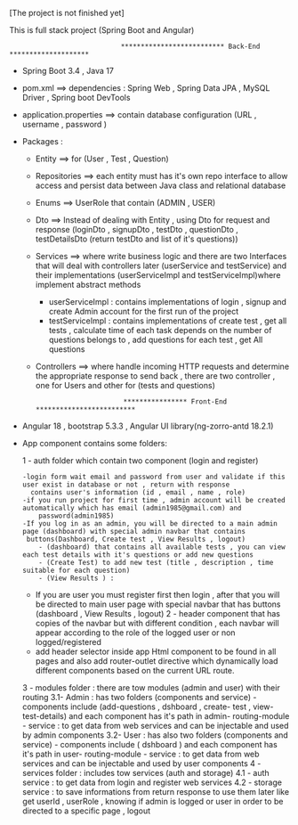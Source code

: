 [The project is not finished yet]

This is full stack project (Spring Boot and Angular)

                                ************************** Back-End ******************** 
- Spring Boot 3.4  , Java 17
- pom.xml ==> dependencies : Spring Web , Spring Data JPA , MySQL Driver , Spring boot DevTools
- application.properties ==> contain database configuration (URL , username , password )
- Packages :
    - Entity ==> for (User , Test , Question)
    - Repositories ==> each entity must has it's own repo interface to allow access and persist data between Java class and relational 
      database
    - Enums ==> UserRole that contain (ADMIN , USER)
    - Dto ==> Instead of dealing with Entity , using Dto for request and response (loginDto , signupDto , testDto , questionDto , 
             testDetailsDto (return testDto and list of it's questions))
    - Services ==> where write business logic and there are two Interfaces that will deal with controllers later (userService and 
              testService) and their implementations (userServiceImpl and testServiceImpl)where implement abstract methods
         * userServiceImpl : contains implementations of login , signup and create Admin account for the first run of the project
         * testServiceImpl : contains implementations of create test , get all tests , calculate time of each task depends on the 
            number of questions belongs to , add questions for each test , get All questions
    
    - Controllers ==> where handle incoming HTTP requests and determine the appropriate response to send back , there are two 
        controller , one for Users and other for (tests and questions)

                                **************** Front-End *************************
- Angular 18 , bootstrap 5.3.3 ,  Angular UI library(ng-zorro-antd 18.2.1)
- App component contains some folders:
  
  1 - auth folder which contain two component (login and register)
  
      -login form wait email and password from user and validate if this user exist in database or not , return with response 
        contains user's information (id , email , name , role)
      -if you run project for first time , admin account will be created automatically which has email (admin1985@gmail.com) and 
          password(admin1985)
      -If you log in as an admin, you will be directed to a main admin page (dashboard) with special admin navbar that contains 
       buttons(Dashboard, Create test , View Results , logout)
          - (dashboard) that contains all available tests , you can view each test details with it's questions or add new questions
          - (Create Test) to add new test (title , description , time suitable for each question)
          - (View Results ) :
      
    - If you are user  you must register first then login , after that you will be directed to main user page with special navbar that 
       has buttons (dashboard , View Results , logout)
  2 - header component that has copies of the navbar but with different condition , each navbar will appear according to the role of 
     the logged user or non logged/registered
     - add header selector inside app Html component to be found in all pages and also add router-outlet directive which dynamically 
      load different components based on the current URL route.

  3 - modules folder : there are tow modules (admin and user) with their routing
      3.1- Admin : has two folders (components and service)
        - components include (add-questions , dshboard , create- test , view-test-details) and each component has it's path in admin- 
          routing-module
        - service : to get data from web services and can be injectable and used by admin components
      3.2- User : has also two folders (components and service)
          - components include ( dshboard ) and each component has it's path in user- 
          routing-module
        - service : to get data from web services and can be injectable and used by user components
  4 - services folder : includes tow services (auth and storage)
      4.1 - auth service : to get data from login and register web services
      4.2 - storage service : to save informations from return response to use them later like get userId , userRole , knowing if 
       admin is logged or user  in order to be directed to a specific page , logout
